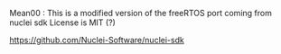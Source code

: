 Mean00 : This is a modified version of the freeRTOS port coming from nuclei sdk
License is MIT (?)

https://github.com/Nuclei-Software/nuclei-sdk
